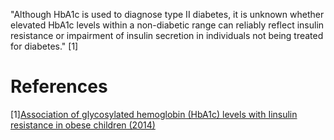 "Although HbA1c is used to diagnose type II diabetes, it is unknown whether elevated HbA1c levels within a non-diabetic range can reliably reflect insulin resistance or impairment of insulin secretion in individuals not being treated for diabetes." [1]

# References
[1][Association of glycosylated hemoglobin (HbA1c) levels with Iinsulin resistance in obese children (2014)](https://www.ncbi.nlm.nih.gov/pmc/articles/PMC4209635/#:~:text=Although%20HbA1c%20is%20used%20to,not%20being%20treated%20for%20diabetes.)